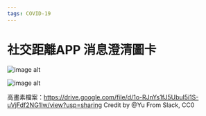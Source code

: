 ```yaml
---
tags: COVID-19
---
```


# 社交距離APP 消息澄清圖卡

![image alt](https://img.onl/79v3j)

![image alt](https://img.onl/P5RETx)

高畫素檔案：https://drive.google.com/file/d/1o-RJnYs1fJ5Ubul5i1S-uVjFdf2NG1lw/view?usp=sharing
Credit by @Yu From Slack, CC0
